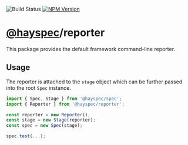 ![Build Status](https://travis-ci.org/hayspec/monorepo.svg?branch=master)&nbsp;[![NPM Version](https://badge.fury.io/js/@hayspec%2Freporter.svg)](https://badge.fury.io/js/hayspec%2Freporter)

# [@hayspec](https://github.com/hayspec/monorepo)/reporter

This package provides the default framework command-line reporter.

## Usage

The reporter is attached to the `stage` object which can be further passed into the root `Spec` instance.

```ts
import { Spec, Stage } from '@hayspec/spec';
import { Reporter } from '@hayspec/reporter';

const reporter = new Reporter();
const stage = new Stage(reporter);
const spec = new Spec(stage);

spec.test(...);
```
